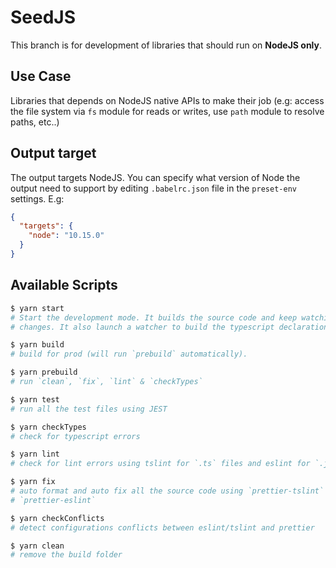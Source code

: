# SeedJS

This branch is for development of libraries that should run on **NodeJS only**.

## Use Case

Libraries that depends on NodeJS native APIs to make their job (e.g: access the
file system via `fs` module for reads or writes, use `path` module to resolve
paths, etc..)

## Output target

The output targets NodeJS. You can specify what version of Node the output need
to support by editing `.babelrc.json` file in the `preset-env` settings. E.g:

```json
{
  "targets": {
    "node": "10.15.0"
  }
}
```

## Available Scripts

```bash
$ yarn start
# Start the development mode. It builds the source code and keep watching for
# changes. It also launch a watcher to build the typescript declaration files.

$ yarn build
# build for prod (will run `prebuild` automatically).

$ yarn prebuild
# run `clean`, `fix`, `lint` & `checkTypes`

$ yarn test
# run all the test files using JEST

$ yarn checkTypes
# check for typescript errors

$ yarn lint
# check for lint errors using tslint for `.ts` files and eslint for `.js`.

$ yarn fix
# auto format and auto fix all the source code using `prettier-tslint` and
# `prettier-eslint`

$ yarn checkConflicts
# detect configurations conflicts between eslint/tslint and prettier

$ yarn clean
# remove the build folder
```
